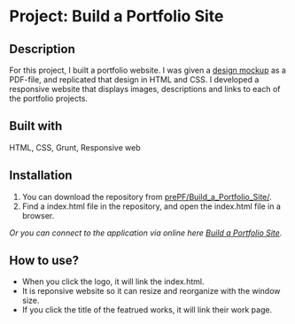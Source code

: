 # Project: Build a Portfolio Site

## Description

For this project, I built a portfolio website. I was given a <a href="https://leiachung41.github.io/prePF/Build_a_Portfolio_Site/before/design-mockup-portfolio.pdf" target="_blank">design mockup</a> as a PDF-file, and replicated that design in HTML and CSS. I developed a responsive website that displays images, descriptions and links to each of the portfolio projects.

## Built with

HTML, CSS, Grunt, Responsive web

## Installation

1. You can download the repository from
[prePF/Build_a_Portfolio_Site/](https://github.com/leiachung41/prePF/tree/master/Build_a_Portfolio_Site/).
2. Find a index.html file in the repository, and open the index.html file in a browser.

*Or you can connect to the application via online here [Build a Portfolio Site](https://leiachung41.github.io/prePF/Build_a_Portfolio_Site/index.html).*

## How to use?

  - When you click the logo, it will link the index.html.
  - It is reponsive website so it can resize and reorganize with the window size.
  - If you click the title of the featrued works, it will link their work page. 
